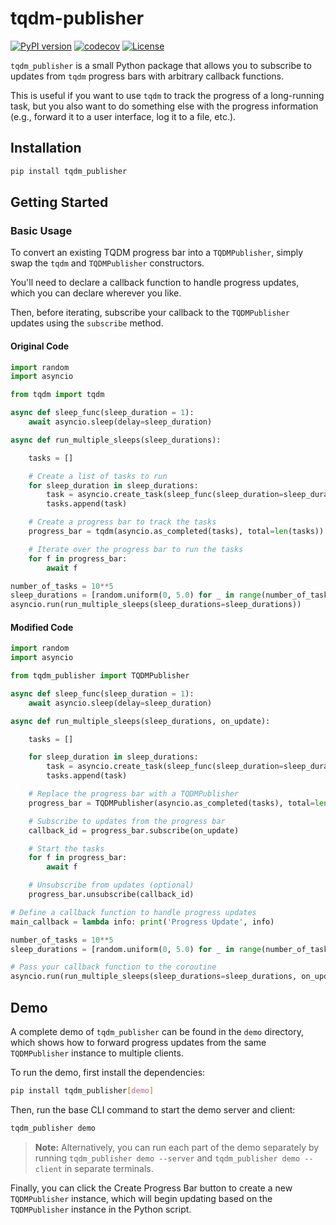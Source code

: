 # tqdm-publisher
[![PyPI version](https://badge.fury.io/py/tqdm_publisher.svg)](https://badge.fury.io/py/tqdm_publisher.svg)
[![codecov](https://codecov.io/github/catalystneuro/tqdm_publisher/coverage.svg?branch=main)](https://codecov.io/github/catalystneuro/tqdm_publisher?branch=main)
[![License](https://img.shields.io/pypi/l/tqdm_publisher.svg)](https://github.com/catalystneuro/tqdm_publisher/blob/main/license.txt)

`tqdm_publisher` is a small Python package that allows you to subscribe to updates from `tqdm` progress bars with arbitrary callback functions.

This is useful if you want to use `tqdm` to track the progress of a long-running task, but you also want to do something else with the progress information (e.g., forward it to a user interface, log it to a file, etc.).

## Installation
```bash
pip install tqdm_publisher
```

## Getting Started

### Basic Usage
To convert an existing TQDM progress bar into a `TQDMPublisher`, simply swap the `tqdm` and `TQDMPublisher` constructors.

You'll need to declare a callback function to handle progress updates, which you can declare wherever you like.

Then, before iterating, subscribe your callback to the `TQDMPublisher` updates using the `subscribe` method.

#### Original Code
```python
import random
import asyncio

from tqdm import tqdm

async def sleep_func(sleep_duration = 1):
    await asyncio.sleep(delay=sleep_duration)

async def run_multiple_sleeps(sleep_durations):

    tasks = []

    # Create a list of tasks to run
    for sleep_duration in sleep_durations:
        task = asyncio.create_task(sleep_func(sleep_duration=sleep_duration))
        tasks.append(task)

    # Create a progress bar to track the tasks
    progress_bar = tqdm(asyncio.as_completed(tasks), total=len(tasks))

    # Iterate over the progress bar to run the tasks
    for f in progress_bar:
        await f

number_of_tasks = 10**5
sleep_durations = [random.uniform(0, 5.0) for _ in range(number_of_tasks)]
asyncio.run(run_multiple_sleeps(sleep_durations=sleep_durations))
```

#### Modified Code

```python
import random
import asyncio

from tqdm_publisher import TQDMPublisher

async def sleep_func(sleep_duration = 1):
    await asyncio.sleep(delay=sleep_duration)

async def run_multiple_sleeps(sleep_durations, on_update):

    tasks = []

    for sleep_duration in sleep_durations:
        task = asyncio.create_task(sleep_func(sleep_duration=sleep_duration))
        tasks.append(task)

    # Replace the progress bar with a TQDMPublisher
    progress_bar = TQDMPublisher(asyncio.as_completed(tasks), total=len(tasks))

    # Subscribe to updates from the progress bar
    callback_id = progress_bar.subscribe(on_update)

    # Start the tasks
    for f in progress_bar:
        await f

    # Unsubscribe from updates (optional)
    progress_bar.unsubscribe(callback_id)

# Define a callback function to handle progress updates
main_callback = lambda info: print('Progress Update', info)

number_of_tasks = 10**5
sleep_durations = [random.uniform(0, 5.0) for _ in range(number_of_tasks)]

# Pass your callback function to the coroutine
asyncio.run(run_multiple_sleeps(sleep_durations=sleep_durations, on_update=main_callback))
```

## Demo
A complete demo of `tqdm_publisher` can be found in the `demo` directory, which shows how to forward progress updates from the same `TQDMPublisher` instance to multiple clients.

To run the demo, first install the dependencies:
```bash
pip install tqdm_publisher[demo]
```

Then, run the base CLI command to start the demo server and client:
```bash
tqdm_publisher demo
```

> **Note:** Alternatively, you can run each part of the demo separately by running `tqdm_publisher demo --server` and `tqdm_publisher demo --client` in separate terminals.

Finally, you can click the Create Progress Bar button to create a new `TQDMPublisher` instance, which will begin updating based on the `TQDMPublisher` instance in the Python script.
